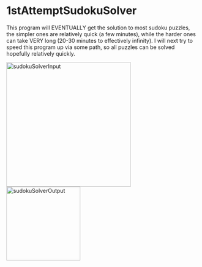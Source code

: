 # 1stAttemptSudokuSolver

This program will EVENTUALLY get the solution to most sudoku puzzles, the simpler ones are relatively quick (a few minutes), while the harder ones can take VERY long  (20-30 minutes to effectively infinity). I will next try to speed this program up via some path, so all puzzles can be solved hopefully relatively quickly.

<img width="325" alt="sudokuSolverInput" src="https://user-images.githubusercontent.com/37377528/128645350-88ad5cab-ec33-4022-bbf8-45db4eb6cf7e.png">


<img width="193" alt="sudokuSolverOutput" src="https://user-images.githubusercontent.com/37377528/128645355-e083b55a-98de-4c88-aca9-37e559883fe5.png">
